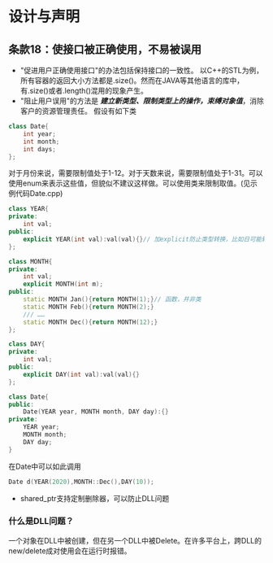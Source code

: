 # 设计与声明
## 条款18：使接口被正确使用，不易被误用

+ "促进用户正确使用接口"的办法包括保持接口的一致性。
以C++的STL为例，所有容器的返回大小方法都是.size()。然而在JAVA等其他语言的库中，有.size()或者.length()混用的现象产生。
+ "阻止用户误用"的方法是 ***建立新类型、限制类型上的操作，束缚对象值***，消除客户的资源管理责任。
假设有如下类
```C++
class Date{
    int year;
    int month;
    int days;
};
```
对于月份来说，需要限制值处于1-12。对于天数来说，需要限制值处于1-31。可以使用enum来表示这些值，但貌似不建议这样做。可以使用类来限制取值。(见示例代码Date.cpp)
```C++
class YEAR{
private:
    int val;
public:
    explicit YEAR(int val):val(val){}// 加explicit防止类型转换，比如日可能转化成年？
};

class MONTH{
private:
    int val;
    explicit MONTH(int m);
public:
    static MONTH Jan(){return MONTH(1);}// 函数，并非类
    static MONTH Feb(){return MONTH(2);}
    /// ……
    static MONTH Dec(){return MONTH(12);}
};

class DAY{
private:
    int val;
public:
    explicit DAY(int val):val(val){}
};

class Date{
public:
    Date(YEAR year, MONTH month, DAY day):{}
private:
    YEAR year;
    MONTH month;
    DAY day;
}
```
在Date中可以如此调用
```C++
Date d(YEAR(2020),MONTH::Dec(),DAY(10));
```

+ shared_ptr支持定制删除器，可以防止DLL问题
### 什么是DLL问题？
一个对象在DLL中被创建，但在另一个DLL中被Delete。在许多平台上，跨DLL的new/delete成对使用会在运行时报错。